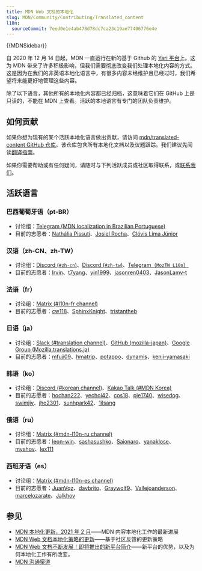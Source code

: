 ```yaml
---
title: MDN Web 文档的本地化
slug: MDN/Community/Contributing/Translated_content
l10n:
  sourceCommit: 7eed0e1e4ab478d78dc7ca23c19ae77406776e4e
---
```


{{MDNSidebar}}

自 2020 年 12 月 14 日起，MDN 一直运行在新的基于 Github 的 [Yari 平台](https://github.com/mdn/yari)上。这为 MDN 带来了许多积极影响，但我们需要彻底改变我们处理本地化内容的方式。这是因为在我们的非英语本地化语言中，有很多内容未经维护且已经过时，我们希望将来能更好地管理这些内容。

除了以下语言，其他所有的本地化内容都已经归档，这意味着它们在 GitHub 上是只读的，不能在 MDN 上查看。活跃的本地语言有专门的团队负责维护。

## 如何贡献

如果你想为现有的某个活跃本地化语言做出贡献，请访问 [mdn/translated-content GitHub 仓库](https://github.com/mdn/translated-content)。该仓库包含所有本地化文档以及议题跟踪。我们建议先阅读[翻译指南](https://github.com/mdn/translated-content/tree/main/docs)。

如果你需要帮助或有任何疑问，请随时与下列活跃成员或社区取得联系，或[联系我们](/zh-CN/docs/MDN/Community/Communication_channels)。

## 活跃语言

### 巴西葡萄牙语（pt-BR）

- 讨论组：[Telegram (MDN localization in Brazilian Portuguese)](https://t.me/mdn_l10n_pt_br)
- 目前的志愿者：[Nathália Pissuti](https://github.com/nathipg)、[Josiel Rocha](https://github.com/josielrocha)、[Clóvis Lima Júnior](https://github.com/clovislima)

### 汉语（zh-CN、zh-TW）

- 讨论组：[Discord (`#zh-cn`)](/discord)、[Discord (`#zh-tw`)](/discord)、[Telegram（`MozTW L10n`）](https://moztw.org/community/telegram/)
- 目前的志愿者：[Irvin](https://github.com/irvin)、[t7yang](https://github.com/t7yang)、[yin1999](https://github.com/yin1999)、[jasonren0403](https://github.com/jasonren0403)、[JasonLamv-t](https://github.com/JasonLamv-t)

### 法语（fr）

- 讨论组：[Matrix (#l10n-fr channel)](https://chat.mozilla.org/#/room/#l10n-fr:mozilla.org)
- 目前的志愿者：[cw118](https://github.com/cw118)、[SphinxKnight](https://github.com/SphinxKnight)、[tristantheb](https://github.com/tristantheb)

### 日语（ja）

- 讨论组：[Slack (#translation channel)](https://mozillajp.slack.com/)、[GitHub (mozilla-japan)](https://github.com/mozilla-japan/translation)、[Google Group (Mozilla.translations.ja)](https://groups.google.com/forum/#!forum/mozilla-translations-ja)
- 目前的志愿者：[mfuji09](https://github.com/mfuji09)、[hmatrjp](https://github.com/hmatrjp)、[potappo](https://github.com/potappo)、[dynamis](https://github.com/dynamis)、[kenji-yamasaki](https://github.com/kenji-yamasaki)

### 韩语（ko）

- 讨论组：[Discord (#korean channel)](/discord)、[Kakao Talk (#MDN Korea)](https://open.kakao.com/o/gdfG288c)
- 目前的志愿者：[hochan222](https://github.com/hochan222)、[yechoi42](https://github.com/yechoi42)、[cos18](https://github.com/cos18)、[pje1740](https://github.com/pje1740)、[wisedog](https://github.com/wisedog)、[swimjiy](https://github.com/swimjiy)、[jho2301](https://github.com/jho2301)、[sunhpark42](https://github.com/sunhpark42)、[1ilsang](https://github.com/1ilsang)

### 俄语（ru）

- 讨论组：[Matrix (#mdn-l10n-ru channel)](https://chat.mozilla.org/#/room/#mdn-l10n-ru:mozilla.org)
- 目前的志愿者：[leon-win](https://github.com/leon-win)、[sashasushko](https://github.com/sashasushko)、[Saionaro](https://github.com/Saionaro)、[yanaklose](https://github.com/yanaklose)、[myshov](https://github.com/myshov)、[lex111](https://github.com/lex111)

### 西班牙语（es）

- 讨论组：[Matrix (#mdn-l10n-es channel)](https://chat.mozilla.org/#/room/#mdn-l10n-es:mozilla.org)
- 目前的志愿者：[JuanVqz](https://github.com/JuanVqz)、[davbrito](https://github.com/davbrito)、[Graywolf9](https://github.com/Graywolf9)、[Vallejoanderson](https://github.com/Vallejoanderson)、[marcelozarate](https://github.com/marcelozarate)、[Jalkhov](https://github.com/Jalkhov)

## 参见

- [MDN 本地化更新，2021 年 2 月](https://hacks.mozilla.org/mdn-localization-update-february-2021/)——MDN 内容本地化工作的最新进展
- [MDN Web 文档本地化策略的更新](https://hacks.mozilla.org/an-update-on-mdn-web-docs-localization-strategy/)——基于社区反馈的更新策略
- [MDN Web 文档不断发展！即将推出的新平台简介](https://hacks.mozilla.org/mdn-web-docs-evolves-lowdown-on-the-upcoming-new-platform/)——新平台的优势，以及为何本地化工作有所改变。
- [MDN 沟通渠道](/zh-CN/docs/MDN/Community/Communication_channels)
